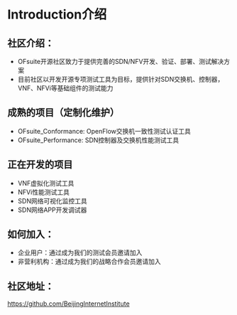 # Introduction介绍
## 社区介绍：
- OFsuite开源社区致力于提供完善的SDN/NFV开发、验证、部署、测试解决方案
- 目前社区以开发开源专项测试工具为目标，提供针对SDN交换机、控制器，VNF、NFVi等基础组件的测试能力  

## 成熟的项目（定制化维护）  
- OFsuite_Conformance: OpenFlow交换机一致性测试认证工具
- OFsuite_Performance: SDN控制器及交换机性能测试工具  

## 正在开发的项目  
- VNF虚拟化测试工具
- NFVi性能测试工具
- SDN网络可视化监控工具
- SDN网络APP开发调试器  

## 如何加入：  
- 企业用户：通过成为我们的测试会员邀请加入
- 非营利机构：通过成为我们的战略合作会员邀请加入  

## 社区地址：  
<https://github.com/BeijingInternetInstitute>

